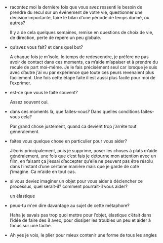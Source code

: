 - racontez moi la dernière fois que vous avez ressenti le besoin de prendre du recul sur un événement de votre vie, questionner une décision importante, faire le bilan d'une période de temps donné, ou autres?

	Il y a de cela quelques semaines, remise en questions de choix de vie, de direction, perte de repère un peu globale.

- qu’avez vous fait? et dans quel but?

	A chaque fois je m’isole, le temps de redescendre, je préfère ne pas avoir de contact dans ces moments, ca m’aide m’apaiser et à prendre du recule de part moi-même.
	Je le fais précisément seul car lorsque je suis avec d’autre j’ai vu par expérience que toute ces peurs revenaient plus facilement. Une fois cette étape faite il est aussi plus 	facile pour moi de l’exprimer.

- est-ce que vous le faite souvent?

	Assez souvent oui.

- dans ces moments là, que faites-vous? Dans quelles conditions faites-vous cela? 

	Par grand chose justement, quand ca devient trop j’arrête tout généralement. 

- faites vous quelque chose en particulier pour vous aider?

	J’écris principalement, puis je supprime, poser les choses à plats m’aide généralement, une fois que c’est fais je détourne mon attention avec un film, 
	en faisant ça j’essai d’accepter qu’elle ne peuvent pas être résolu dans l’instant d’une certaine manière mais que je garde de coté j’imagine. Ca m’aide en tout cas.

- si vous deviez imaginer un objet pour vous aider à déclencher ce processus, quel serait-il? comment pourrait-il vous aider?

	un élastique

- peux-tu m'en dire davantage au sujet de cette métaphore?

    Haha je savais pas trop quoi mettre pour l’objet, élastique c’était dans l’idée de faire des 8 avec, pour dissiper les troubles un peu et aider à focus sur une tache.

- Ah yes je vois, le plier pour mieux contenir une forme de tous les angles